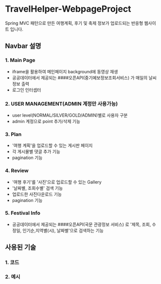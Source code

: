 # TravelHelper-WebpageProject

Spring MVC 패턴으로 만든 여행계획, 후기 및 축제 정보가 업로드되는 반응형 웹사이트 입니다.

## Navbar 설명

### 1. Main Page
- iframe을 활용하여 메인페이지 background에 동영상 재생
- 공공데이터에서 제공되는 ####오픈API(중기예보정보조회서비스) 가 매일의 날씨 정보 출력
- 로그인 인터셉터

### 2. USER MANAGEMENT(ADMIN 계정만 사용가능)
- user level(NORMAL/SILVER/GOLD/ADMIN)별로 사용자 구분
- admin 계정으로 point 추가/삭제 기능

### 3. Plan
- '여행 계획'을 업로드할 수 있는 게시판 페이지
- 각 게시물별 댓글 추가 기능
- pagination 기능

### 4. Review
- '여행 후기'를 '사진'으로 업로드할 수 있는 Gallery
- '날짜별, 조회수별' 검색 기능
- 업로드한 사진다운로드 기능
- pagination 기능

### 5. Festival Info
- 공공데이터에서 제공되는 ####오픈API(국문 관광정보 서비스) 로 '제목, 조회, 수정일, 인기순,지역별(시), 날짜별'으로 검색하는 기능

## 사용된 기술
### 1. 코드



### 2. 예시
